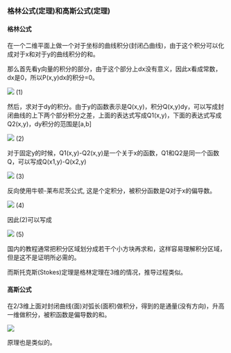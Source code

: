 ### 格林公式(定理)和高斯公式(定理)

#### 格林公式

 在一个二维平面上做一个对于坐标的曲线积分(封闭凸曲线)，由于这个积分可以化成对于x和对于y的曲线积分的和。

那么首先看y向量的积分的部分，由于这个部分上dx没有意义，因此x看成常数，dx是0，所以P(x,y)dx的积分=0。

<img src="http://latex.codecogs.com/gif.latex?%5Cbg_white%20%5Coint_%7BL%7D%5E%7B%20%7DP%28x%2Cy%29dy&plus;Q%28x%2Cy%29dx%20%3D%20%5Coint_%7BL%7D%5E%7B%20%7DQ%28x%2Cy%29dx%20&plus;%20%5Coint_%7BL%7D%5E%7B%20%7DP%28x%2Cy%29dy" name="\oint_{L}^{ }P(x,y)dy+Q(x,y)dx = \oint_{L}^{ }Q(x,y)dx + \oint_{L}^{ }P(x,y)dy">  (1)

然后，求对于dy的积分。由于y的函数表示是Q(x,y)，积分Q(x,y)dy，可以写成封闭曲线的上下两个部分积分之差，上面的表达式写成Q1(x,y)，下面的表达式写成Q2(x,y)，dy积分的范围是[a,b]

<img src="http://latex.codecogs.com/gif.latex?%5Cbg_white%20%5Coint_%7BL%7D%5E%7B%20%7DQ%28x%2Cy%29dy%20%3D%20%5Cint_%7Ba%7D%5E%7Bb%7DQ1%28x%2Cy%29dy%20&plus;%20%5Cint_%7Bb%7D%5E%7Ba%7DQ2%28x%2Cy%29dy%20%3D%20%5Cint_%7Ba%7D%5E%7Bb%7DQ1%28x%2Cy%29dy%20-%5Cint_%7Ba%7D%5E%7Bb%7DQ2%28x%2Cy%29dy%20%3D%20%5Cint_%7Ba%7D%5E%7Bb%7D%28Q1%28x%2Cy%29-Q2%28x%2Cy%29%29dy" name="\oint_{L}^{ }Q(x,y)dy = \int_{a}^{b}Q1(x,y)dy + \int_{b}^{a}Q2(x,y)dy = \int_{a}^{b}Q1(x,y)dy -\int_{a}^{b}Q2(x,y)dy = \int_{a}^{b}(Q1(x,y)-Q2(x,y))dy">  (2)

对于固定y的时候，Q1(x,y)-Q2(x,y)是一个关于x的函数，Q1和Q2是同一个函数Q，可以写成Q(x1,y)-Q(x2,y)

<img src="http://latex.codecogs.com/gif.latex?%5Cbg_white%20%5Cint_%7Ba%7D%5E%7Bb%7D%28Q1%28x%2Cy%29-Q2%28x%2Cy%29%29dy%20%3D%20%5Cint_%7Ba%7D%5E%7Bb%7D%28Q%28x_%7B1%7D%2Cy%29-Q%28x_%7B2%7D%2Cy%29%29dy" name="\int_{a}^{b}(Q1(x,y)-Q2(x,y))dy = \int_{a}^{b}(Q(x_{1},y)-Q(x_{2},y))dy"> (3)

反向使用牛顿-莱布尼茨公式, 这是个定积分，被积分函数是Q对于x的偏导数。

<img src="http://latex.codecogs.com/gif.latex?%5Cbg_white%20Q%28x_%7B1%7D%2Cy%29-Q%28x_%7B2%7D%2Cy%29%3D%5Cint_%7Bx_%7B2%7D%7D%5E%7Bx_%7B1%7D%7D%5Cfrac%7B%5Cpartial%20Q%28x%2Cy%29%7D%7B%5Cpartial%20x%7Ddx" name="Q(x_{1},y)-Q(x_{2},y)=\int_{x_{2}}^{x_{1}}\frac{\partial Q}{\partial x}dx"> (4)

因此(2)可以写成

<img src="http://latex.codecogs.com/gif.latex?%5Cbg_white%20%5Coint_%7BL%7D%5E%7B%20%7DQ%28x%2Cy%29dy%3D%5Cint_%7By_%7B2%7D%7D%5E%7By_%7B1%7D%7D%5Cint_%7Bx_%7B2%7D%7D%5E%7Bx_%7B1%7D%7D%5Cfrac%7B%5Cpartial%20Q%7D%7B%5Cpartial%20x%7Ddxdy" name="\oint_{L}^{ }Q(x,y)dy=\int_{y_{2}}^{y_{1}}\int_{x_{2}}^{x_{1}}\frac{\partial Q}{\partial x}dxdy"> (5)

国内的教程通常把积分区域划分成若干个小方块再求和，这样容易理解积分区域，但是这不是证明所必需的。

而斯托克斯(Stokes)定理是格林定理在3维的情况，推导过程类似。

#### 高斯公式

在2/3维上面对封闭曲线(面)对弧长(面积)做积分，得到的是通量(没有方向)，升高一维做积分，被积函数是偏导数的和。

<img src="http://latex.codecogs.com/gif.latex?%5Cbg_white%20%5Coint%20%5Coint%20%28Pdx&plus;Qdy&plus;Rdz%29%20%3D%20%5Coint%5Coint%5Coint%28%5Cfrac%7B%5Cpartial%20P%7D%7B%5Cpartial%20x%7D&plus;%5Cfrac%7B%5Cpartial%20Q%7D%7B%5Cpartial%20y%7D&plus;%5Cfrac%7B%5Cpartial%20R%7D%7B%5Cpartial%20z%7D%29dxdydz" name="\oint \oint (Pdx+Qdy+Rdz) = \oint\oint\oint(\frac{\partial P}{\partial x}+\frac{\partial Q}{\partial y}+\frac{\partial R}{\partial z})dxdydz">

原理也是类似的。
